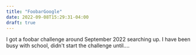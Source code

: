 ```yaml
---
title: "FoobarGoogle"
date: 2022-09-08T15:29:31-04:00
draft: true
---
```


I got a foobar challenge around September 2022 searching up. I have been busy with school, didn't start the challenge until....